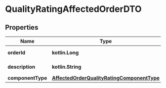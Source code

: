 
# QualityRatingAffectedOrderDTO

## Properties
| Name | Type | Description | Notes |
| ------------ | ------------- | ------------- | ------------- |
| **orderId** | **kotlin.Long** | Идентификатор заказа. |  |
| **description** | **kotlin.String** | Описание проблемы. |  |
| **componentType** | [**AffectedOrderQualityRatingComponentType**](AffectedOrderQualityRatingComponentType.md) |  |  |



